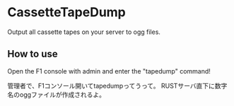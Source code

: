 # CassetteTapeDump
Output all cassette tapes on your server to ogg files.

## How to use
Open the F1 console with admin and enter the "tapedump" command!

管理者で、F1コンソール開いてtapedumpってうって。
RUSTサーバ直下に数字名のoggファイルが作成されるよ。
